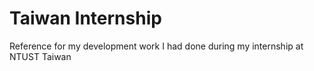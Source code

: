 # Taiwan Internship
 Reference for my development work I had done during my internship at NTUST Taiwan
